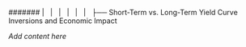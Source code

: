 ####### |   |   |   |   |   |   ├── Short-Term vs. Long-Term Yield Curve Inversions and Economic Impact

*Add content here*